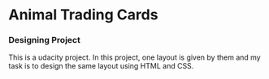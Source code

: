 # Animal Trading Cards
### Designing Project
 This is a udacity project. In this project, one layout is given by them and my task is to design the same layout using HTML and CSS. 
